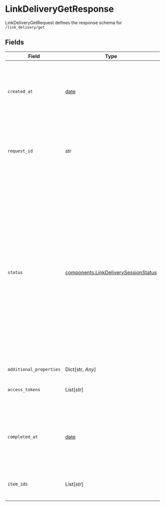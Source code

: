# LinkDeliveryGetResponse

LinkDeliveryGetRequest defines the response schema for `/link_delivery/get`


## Fields

| Field                                                                                                                                                                                                                                                                                                                               | Type                                                                                                                                                                                                                                                                                                                                | Required                                                                                                                                                                                                                                                                                                                            | Description                                                                                                                                                                                                                                                                                                                         |
| ----------------------------------------------------------------------------------------------------------------------------------------------------------------------------------------------------------------------------------------------------------------------------------------------------------------------------------- | ----------------------------------------------------------------------------------------------------------------------------------------------------------------------------------------------------------------------------------------------------------------------------------------------------------------------------------- | ----------------------------------------------------------------------------------------------------------------------------------------------------------------------------------------------------------------------------------------------------------------------------------------------------------------------------------- | ----------------------------------------------------------------------------------------------------------------------------------------------------------------------------------------------------------------------------------------------------------------------------------------------------------------------------------- |
| `created_at`                                                                                                                                                                                                                                                                                                                        | [date](https://docs.python.org/3/library/datetime.html#date-objects)                                                                                                                                                                                                                                                                | :heavy_check_mark:                                                                                                                                                                                                                                                                                                                  | Timestamp in [ISO 8601](https://wikipedia.org/wiki/ISO_8601) format (`YYYY-MM-DDTHH:mm:ssZ`) indicating the time the given Hosted Link session was created at.                                                                                                                                                                      |
| `request_id`                                                                                                                                                                                                                                                                                                                        | *str*                                                                                                                                                                                                                                                                                                                               | :heavy_check_mark:                                                                                                                                                                                                                                                                                                                  | A unique identifier for the request, which can be used for troubleshooting. This identifier, like all Plaid identifiers, is case sensitive.                                                                                                                                                                                         |
| `status`                                                                                                                                                                                                                                                                                                                            | [components.LinkDeliverySessionStatus](../../models/components/linkdeliverysessionstatus.md)                                                                                                                                                                                                                                        | :heavy_check_mark:                                                                                                                                                                                                                                                                                                                  | The status of the given Hosted Link session.<br/><br/>`CREATED`: The session is created but not yet accessed by the user<br/><br/>`OPENED`: The session is opened by the user but not yet completed<br/><br/>`EXITED`: The session has been exited by the user<br/><br/>`COMPLETED`: The session has been completed by the user<br/><br/>`EXPIRED`: The session has expired |
| `additional_properties`                                                                                                                                                                                                                                                                                                             | Dict[str, *Any*]                                                                                                                                                                                                                                                                                                                    | :heavy_minus_sign:                                                                                                                                                                                                                                                                                                                  | N/A                                                                                                                                                                                                                                                                                                                                 |
| `access_tokens`                                                                                                                                                                                                                                                                                                                     | List[*str*]                                                                                                                                                                                                                                                                                                                         | :heavy_minus_sign:                                                                                                                                                                                                                                                                                                                  | An array of access tokens associated with the Hosted Link session.                                                                                                                                                                                                                                                                  |
| `completed_at`                                                                                                                                                                                                                                                                                                                      | [date](https://docs.python.org/3/library/datetime.html#date-objects)                                                                                                                                                                                                                                                                | :heavy_minus_sign:                                                                                                                                                                                                                                                                                                                  | Timestamp in [ISO 8601](https://wikipedia.org/wiki/ISO_8601) format (`YYYY-MM-DDTHH:mm:ssZ`) indicating the time the given Hosted Link session was completed at.                                                                                                                                                                    |
| `item_ids`                                                                                                                                                                                                                                                                                                                          | List[*str*]                                                                                                                                                                                                                                                                                                                         | :heavy_minus_sign:                                                                                                                                                                                                                                                                                                                  | An array of `item_id`s associated with the Hosted Link session.                                                                                                                                                                                                                                                                     |